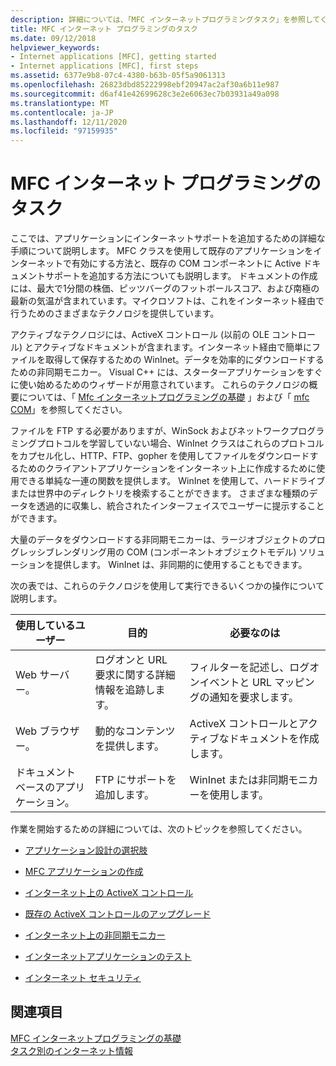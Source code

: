 ```yaml
---
description: 詳細については、「MFC インターネットプログラミングタスク」を参照してください。
title: MFC インターネット プログラミングのタスク
ms.date: 09/12/2018
helpviewer_keywords:
- Internet applications [MFC], getting started
- Internet applications [MFC], first steps
ms.assetid: 6377e9b8-07c4-4380-b63b-05f5a9061313
ms.openlocfilehash: 26823dbd85222998ebf20947ac2af30a6b11e987
ms.sourcegitcommit: d6af41e42699628c3e2e6063ec7b03931a49a098
ms.translationtype: MT
ms.contentlocale: ja-JP
ms.lasthandoff: 12/11/2020
ms.locfileid: "97159935"
---
```

# <a name="mfc-internet-programming-tasks"></a>MFC インターネット プログラミングのタスク

ここでは、アプリケーションにインターネットサポートを追加するための詳細な手順について説明します。 MFC クラスを使用して既存のアプリケーションをインターネットで有効にする方法と、既存の COM コンポーネントに Active ドキュメントサポートを追加する方法についても説明します。 ドキュメントの作成には、最大で1分間の株価、ピッツバーグのフットボールスコア、および南極の最新の気温が含まれています。マイクロソフトは、これをインターネット経由で行うためのさまざまなテクノロジを提供しています。

アクティブなテクノロジには、ActiveX コントロール (以前の OLE コントロール) とアクティブなドキュメントが含まれます。インターネット経由で簡単にファイルを取得して保存するための WinInet。データを効率的にダウンロードするための非同期モニカー。 Visual C++ には、スターターアプリケーションをすぐに使い始めるためのウィザードが用意されています。 これらのテクノロジの概要については、「 [Mfc インターネットプログラミングの基礎](mfc-internet-programming-basics.md) 」および「 [mfc COM](mfc-com.md)」を参照してください。

ファイルを FTP する必要がありますが、WinSock およびネットワークプログラミングプロトコルを学習していない場合、WinInet クラスはこれらのプロトコルをカプセル化し、HTTP、FTP、gopher を使用してファイルをダウンロードするためのクライアントアプリケーションをインターネット上に作成するために使用できる単純な一連の関数を提供します。 WinInet を使用して、ハードドライブまたは世界中のディレクトリを検索することができます。 さまざまな種類のデータを透過的に収集し、統合されたインターフェイスでユーザーに提示することができます。

大量のデータをダウンロードする非同期モニカーは、ラージオブジェクトのプログレッシブレンダリング用の COM (コンポーネントオブジェクトモデル) ソリューションを提供します。 WinInet は、非同期的に使用することもできます。

次の表では、これらのテクノロジを使用して実行できるいくつかの操作について説明します。

|使用しているユーザー|目的|必要なのは|
|--------------|-----------------|----------------|
|Web サーバー。|ログオンと URL 要求に関する詳細情報を追跡します。|フィルターを記述し、ログオンイベントと URL マッピングの通知を要求します。|
|Web ブラウザー。|動的なコンテンツを提供します。|ActiveX コントロールとアクティブなドキュメントを作成します。|
|ドキュメントベースのアプリケーション。|FTP にサポートを追加します。|WinInet または非同期モニカーを使用します。|

作業を開始するための詳細については、次のトピックを参照してください。

- [アプリケーション設計の選択肢](application-design-choices.md)

- [MFC アプリケーションの作成](writing-mfc-applications.md)

- [インターネット上の ActiveX コントロール](activex-controls-on-the-internet.md)

- [既存の ActiveX コントロールのアップグレード](upgrading-an-existing-activex-control.md)

- [インターネット上の非同期モニカー](asynchronous-monikers-on-the-internet.md)

- [インターネットアプリケーションのテスト](testing-internet-applications.md)

- [インターネット セキュリティ](internet-security-cpp.md)

## <a name="see-also"></a>関連項目

[MFC インターネットプログラミングの基礎](mfc-internet-programming-basics.md)<br/>
[タスク別のインターネット情報](internet-information-by-task.md)
